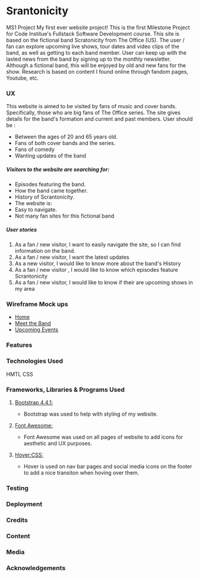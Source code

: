 # Srantonicity
MS1 Project
My first ever website project!
This is the first Milestone Project for Code Institue's Fullstack Software Development course.
This site is based on the fictional band Scratonicity from The Office (US). The user / fan can explore upcoming live shows, tour dates and video clips of the band, as well as getting to each band member.
User can keep up with the lasted news from the band by signing up to the monthly newsletter.
Although a fictional band, this will be enjoyed by old and new fans for the show.
Research is based on content I found online through fandom pages, Youtube, etc.
### UX
This website is aimed to be visited by fans of music and cover bands. Specifically, those who are big fans of The Office series. The site gives details for the band's formation and current and past members.
User should be :
*  Between the ages of 20 and 65 years old.
*  Fans of both cover bands and the series.
*  Fans of comedy
*  Wanting updates of the band

##### Visitors to the website are searching for:
* Episodes featuring the band.
* How the band came together.
* History of Scrantonicity.
* The website is:
 * Easy to navigate.
 * Not many fan sites for this fictional band
 
##### User stories
1. As a fan / new visitor, I want to easily navigate the site, so I can find information on the band.
2. As a fan / new visitor, I want the latest updates
3. As a new visitor, I would like to know more about the band's History
4. As a fan / new visitor , I would like to know which episodes feature Scrantonicity
5. As a fan / new visitor, I would like to know if their are upcoming shows in my area
 
### Wireframe Mock ups
* [Home](home.png)
* [Meet the Band](meettheband.png)
* [Upcoming Events](upcomingevents.png)
 
### Features
 
### Technologies Used
HMTL
CSS
 
### Frameworks, Libraries & Programs Used
 
1. [Bootstrap 4.4.1:](https://getbootstrap.com/docs/4.4/getting-started/introduction/)
   - Bootstrap was used to help with styling of my website.
 
2. [Font Awesome:](https://fontawesome.com/)
   - Font Awesome was used on all pages of website to add icons for aesthetic and UX purposes.

3. [Hover:CSS:](https://ianlunn.github.io/Hover/)
   -  Hover is used on nav bar pages and social media icons on the footer to add a nice transiton when hoving over them. 
 
### Testing
 
### Deployment
 
### Credits
 
### Content
 
### Media
 
### Acknowledgements
